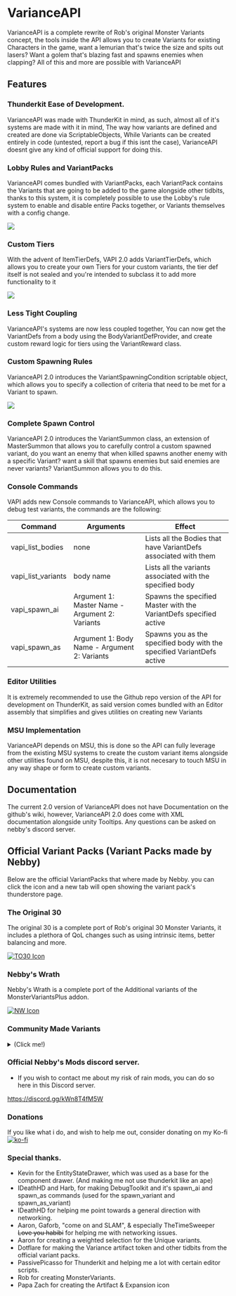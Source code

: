 # VarianceAPI

VarianceAPI  is a complete rewrite of Rob's original Monster Variants concept, the tools inside the API allows you to create Variants for existing Characters in the game, want a lemurian that's twice the size and spits out lasers? Want a golem that's blazing fast and spawns enemies when clapping? All of this and more are possible with VarianceAPI

## Features

### Thunderkit Ease of Development.

VarianceAPI was made with ThunderKit in mind, as such, almost all of it's systems are made with it in mind, The way how variants are defined and created are done via ScriptableObjects, While Variants can be created entirely in code (untested, report a bug if this isnt the case), VarianceAPI doesnt give any kind of official support for doing this.

### Lobby Rules and VariantPacks

VarianceAPI comes bundled with VariantPacks, each VariantPack contains the Variants that are going to be added to the game alongside other tidbits, thanks to this system, it is completely possible to use the Lobby's rule system to enable and disable entire Packs together, or Variants themselves with a config change.

![](https://cdn.discordapp.com/attachments/850538397647110145/1077369013656621116/image.png)

### Custom Tiers

With the advent of ItemTierDefs, VAPI 2.0 adds VariantTierDefs, which allows you to create your own Tiers for your custom variants, the tier def itself is not sealed and you're intended to subclass it to add more functionality to it

![](https://cdn.discordapp.com/attachments/850538397647110145/1061053456976183467/image.png)

### Less Tight Coupling

VarianceAPI's systems are now less coupled together, You can now get the VariantDefs from a body using the BodyVariantDefProvider, and create custom reward logic for tiers using the VariantReward class.

### Custom Spawning Rules

VarianceAPI 2.0 introduces the VariantSpawningCondition scriptable object, which allows you to specify a collection of criteria that need to be met for a Variant to spawn.

![](https://cdn.discordapp.com/attachments/850538397647110145/1061053863538466867/image.png)

### Complete Spawn Control

VarianceAPI 2.0 introduces the VariantSummon class, an extension of MasterSummon that allows you to carefully control a custom spawned variant, do you want an enemy that when killed spawns another enemy with a specific Variant? want a skill that spawns enemies but said enemies are never variants? VariantSummon allows you to do this.

### Console Commands

VAPI adds new Console commands to VarianceAPI, which allows you to debug test variants, the commands are the following:

| Command | Arguments | Effect |
|--|--|--|
| vapi_list_bodies | none | Lists all the Bodies that have VariantDefs associated with them |
| vapi_list_variants | body name | Lists all the variants associated with the specified body |
| vapi_spawn_ai | Argument 1: Master Name - Argument 2: Variants | Spawns the specified Master with the VariantDefs specified active  |
| vapi_spawn_as | Argument 1: Body Name - Argument 2: Variants | Spawns you as the specified body with the specified VariantDefs active |

### Editor Utilities

It is extremely recommended to use the Github repo version of the API for development on ThunderKit, as said version comes bundled with an Editor assembly that simplifies and gives utilities on creating new Variants

### MSU Implementation

VarianceAPI depends on MSU, this is done so the API can fully leverage from the existing MSU systems to create the custom variant items alongside other utilities found on MSU, despite this, it is not necesary to touch MSU in any way shape or form to create custom variants.

## Documentation

The current 2.0 version of VarianceAPI does not have Documentation on the github's wiki, however, VarianceAPI 2.0 does come with XML documentation alongside unity Tooltips. Any questions can be asked on nebby's discord server.

## Official Variant Packs (Variant Packs made by Nebby)

Below are the official VariantPacks that where made by Nebby. you can click the icon and a new tab will open showing the variant pack's thunderstore page.

### The Original 30

The original 30 is a complete port of Rob's original 30 Monster Variants, it includes a plethora of QoL changes such as using intrinsic items, better balancing and more.

[![TO30 Icon](https://media.discordapp.net/attachments/850538397647110145/1077361557295616051/icon.png)](https://thunderstore.io/package/Nebby/VariantPack_TheOriginal30/)

### Nebby's Wrath

Nebby's Wrath is a complete port of the Additional variants of the MonsterVariantsPlus addon.

[![NW Icon](https://cdn.discordapp.com/attachments/850538397647110145/1077366233994895431/icon.png)](https://thunderstore.io/package/Nebby/VariantPack_NebbysWrath/)


### Community Made Variants
<details><summary>(Click me!)</summary>
<p>

(Note: click the icon to open a new tab to the variant pack)
| Icon/URL | Name | Description |
|--|--|--|
|[![ShbonesIcon](https://gcdn.thunderstore.io/live/repository/icons/shbones-ShbonesVariants-0.0.2.png.128x128_q95.png)](https://thunderstore.io/package/shbones/ShbonesVariants/)| Shbones Variants | Adds new monster variants to the game using Nebby's VarianceAPI. |

</p>
</details>

### Official Nebby's Mods discord server.

* If you wish to contact me about my risk of rain mods, you can do so here in this Discord server.

https://discord.gg/kWn8T4fM5W

### Donations

If you like what i do, and wish to help me out, consider donating on my Ko-fi
[![ko-fi](https://media.discordapp.net/attachments/850538397647110145/994431434817273936/SupportNebby.png)](https://ko-fi.com/nebby1999)

### Special thanks.

* Kevin for the EntityStateDrawer, which was used as a base for the component drawer. (And making me not use thunderkit like an ape)
* IDeathHD and Harb, for making DebugToolkit and it's spawn_ai and spawn_as commands (used for the spawn_variant and spawn_as_variant)
* IDeathHD for helping me point towards a general direction with networking.
* Aaron, Gaforb, "come on and SLAM", & especially TheTimeSweeper ~~Love you habibi~~ for helping me with networking issues.
* Aaron for creating a weighted selection for the Unique variants.
* Dotflare for making the Variance artifact token and other tidbits from the official variant packs.
* PassivePicasso for Thunderkit and helping me a lot with certain editor scripts.
* Rob for creating MonsterVariants.
* Papa Zach for creating the Artifact & Expansion icon